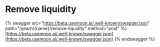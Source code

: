# Remove liquidity

{% swagger src="https://beta.usemoon.ai/.well-known/swagger.json" path="/yearn/{name}/remove-liquidity" method="post" %}
[https://beta.usemoon.ai/.well-known/swagger.json](https://beta.usemoon.ai/.well-known/swagger.json)
{% endswagger %}

